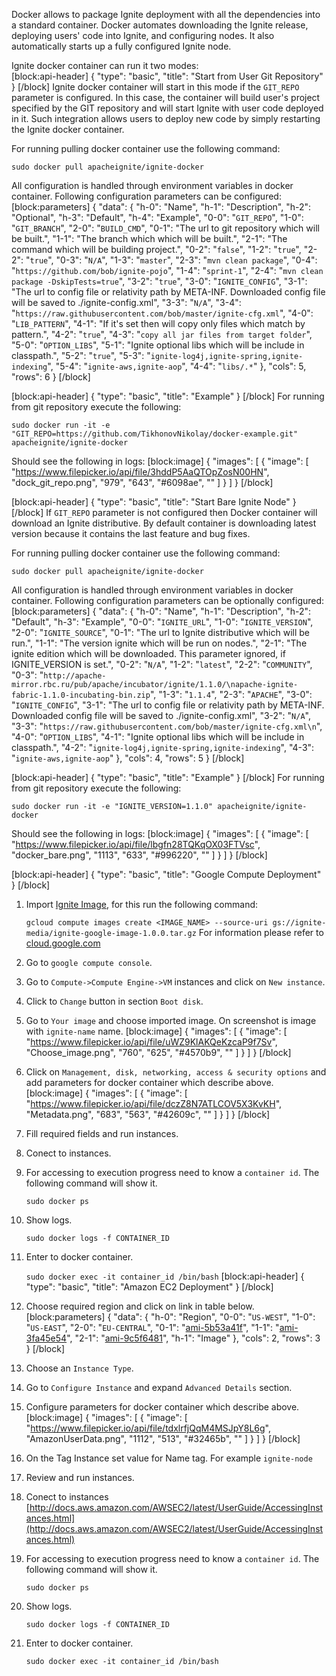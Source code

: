 Docker allows to package Ignite deployment with all the dependencies into a standard container. Docker automates downloading the Ignite release, deploying users' code into Ignite, and configuring nodes. It also automatically starts up a fully configured Ignite node.

Ignite docker container can run it two modes:  
[block:api-header]
{
  "type": "basic",
  "title": "Start from User Git Repository"
}
[/block]
Ignite docker container will start in this mode if  the `GIT_REPO` parameter is configured. In this case, the container will build user's project specified by the GIT repository and will start Ignite with user code deployed in it. Such integration allows users to deploy new code by simply restarting the Ignite docker container.

For running pulling docker container use the following command:

   `sudo docker pull apacheignite/ignite-docker`

All configuration is handled through environment variables in docker container. Following configuration parameters can be configured:
[block:parameters]
{
  "data": {
    "h-0": "Name",
    "h-1": "Description",
    "h-2": "Optional",
    "h-3": "Default",
    "h-4": "Example",
    "0-0": "`GIT_REPO`",
    "1-0": "`GIT_BRANCH`",
    "2-0": "`BUILD_CMD`",
    "0-1": "The url to git repository which will be built.",
    "1-1": "The branch which which will be built.",
    "2-1": "The command which will be building project.",
    "0-2": "`false`",
    "1-2": "`true`",
    "2-2": "`true`",
    "0-3": "`N/A`",
    "1-3": "`master`",
    "2-3": "`mvn clean package`",
    "0-4": "`https://github.com/bob/ignite-pojo`",
    "1-4": "`sprint-1`",
    "2-4": "`mvn clean package -DskipTests=true`",
    "3-2": "`true`",
    "3-0": "`IGNITE_CONFIG`",
    "3-1": "The url to config file or relativity path by META-INF. Downloaded config file will be saved to ./ignite-config.xml",
    "3-3": "`N/A`",
    "3-4": "`https://raw.githubusercontent.com/bob/master/ignite-cfg.xml`",
    "4-0": "`LIB_PATTERN`",
    "4-1": "If it's set then will copy only files which match by pattern.",
    "4-2": "`true`",
    "4-3": "`copy all jar files from target folder`",
    "5-0": "`OPTION_LIBS`",
    "5-1": "Ignite optional libs which will be include in classpath.",
    "5-2": "`true`",
    "5-3": "`ignite-log4j,ignite-spring,ignite-indexing`",
    "5-4": "`ignite-aws,ignite-aop`",
    "4-4": "`libs/.*`"
  },
  "cols": 5,
  "rows": 6
}
[/block]

[block:api-header]
{
  "type": "basic",
  "title": "Example"
}
[/block]
For running from git repository execute the following:

  `sudo docker run -it -e "GIT_REPO=https://github.com/TikhonovNikolay/docker-example.git" apacheignite/ignite-docker`

Should see the following in logs:
[block:image]
{
  "images": [
    {
      "image": [
        "https://www.filepicker.io/api/file/3hddP5AaQTOpZosN00HN",
        "dock_git_repo.png",
        "979",
        "643",
        "#6098ae",
        ""
      ]
    }
  ]
}
[/block]

[block:api-header]
{
  "type": "basic",
  "title": "Start Bare Ignite Node"
}
[/block]
If `GIT_REPO` parameter is not configured then Docker container will download an Ignite distributive. By default container is downloading latest version because it contains the last feature and bug fixes. 

For running pulling docker container use the following command:

   `sudo docker pull apacheignite/ignite-docker`

All configuration is handled through environment variables in docker container. Following configuration parameters can be optionally configured:
[block:parameters]
{
  "data": {
    "h-0": "Name",
    "h-1": "Description",
    "h-2": "Default",
    "h-3": "Example",
    "0-0": "`IGNITE_URL`",
    "1-0": "`IGNITE_VERSION`",
    "2-0": "`IGNITE_SOURCE`",
    "0-1": "The url to Ignite distributive which will be run.",
    "1-1": "The version ignite which will be run on nodes.",
    "2-1": "The ignite edition which will be downloaded. This parameter ignored, if IGNITE_VERSION is set.",
    "0-2": "`N/A`",
    "1-2": "`latest`",
    "2-2": "`COMMUNITY`",
    "0-3": "`http://apache-mirror.rbc.ru/pub/apache/incubator/ignite/1.1.0/\napache-ignite-fabric-1.1.0-incubating-bin.zip`",
    "1-3": "`1.1.4`",
    "2-3": "`APACHE`",
    "3-0": "`IGNITE_CONFIG`",
    "3-1": "The url to config file or relativity path by META-INF. Downloaded config file will be saved to ./ignite-config.xml",
    "3-2": "`N/A`",
    "3-3": "`https://raw.githubusercontent.com/bob/master/ignite-cfg.xml\n`",
    "4-0": "`OPTION_LIBS`",
    "4-1": "Ignite optional libs which will be include in classpath.",
    "4-2": "`ignite-log4j,ignite-spring,ignite-indexing`",
    "4-3": "`ignite-aws,ignite-aop`"
  },
  "cols": 4,
  "rows": 5
}
[/block]

[block:api-header]
{
  "type": "basic",
  "title": "Example"
}
[/block]
For running from git repository execute the following:

  `sudo docker run -it -e "IGNITE_VERSION=1.1.0" apacheignite/ignite-docker`

Should see the following in logs:
[block:image]
{
  "images": [
    {
      "image": [
        "https://www.filepicker.io/api/file/lbgfn28TQKqOX03FTVsc",
        "docker_bare.png",
        "1113",
        "633",
        "#996220",
        ""
      ]
    }
  ]
}
[/block]

[block:api-header]
{
  "type": "basic",
  "title": "Google Compute Deployment"
}
[/block]
1. Import [Ignite Image](https://storage.googleapis.com/ignite-media/ignite-google-image-1.0.0.tar.gz), for this run the following command:

    `gcloud compute images create <IMAGE_NAME> --source-uri gs://ignite-media/ignite-google-image-1.0.0.tar.gz`
     For information please refer to [cloud.google.com](https://cloud.google.com/compute/docs/images#import_an_image)
    
2. Go to `google compute console`.
3. Go to `Compute->Compute Engine->VM` instances and click on `New instance`.
4. Click to `Change` button in section `Boot disk`.
5. Go to `Your image` and choose imported image. On screenshot is image with `ignite-name` name.
[block:image]
{
  "images": [
    {
      "image": [
        "https://www.filepicker.io/api/file/uWZ9KlAKQeKzcaP9f7Sv",
        "Choose_image.png",
        "760",
        "625",
        "#4570b9",
        ""
      ]
    }
  ]
}
[/block]
6. Click on `Management, disk, networking, access & security options` and add parameters for docker container which describe above.
[block:image]
{
  "images": [
    {
      "image": [
        "https://www.filepicker.io/api/file/dczZ8N7ATLCOV5X3KvKH",
        "Metadata.png",
        "683",
        "563",
        "#42609c",
        ""
      ]
    }
  ]
}
[/block]
7. Fill required fields and run instances.
8. Conect to instances.
9. For accessing to execution progress need to know a `container id`. The following command will show it.

    `sudo docker ps`
    
10. Show logs.

    `sudo docker logs -f CONTAINER_ID`
    
11. Enter to docker container.

    `sudo docker exec -it container_id /bin/bash`
[block:api-header]
{
  "type": "basic",
  "title": "Amazon EC2 Deployment"
}
[/block]
1. Choose required region and click on link in table below.
[block:parameters]
{
  "data": {
    "h-0": "Region",
    "0-0": "`US-WEST`",
    "1-0": "`US-EAST`",
    "2-0": "`EU-CENTRAL`",
    "0-1": "[ami-5b53a41f](https://console.aws.amazon.com/ec2/home?region=us-west-1#launchAmi=ami-5b53a41f)",
    "1-1": "[ami-3fa45e54](https://console.aws.amazon.com/ec2/home?region=us-east-1#launchAmi=ami-3fa45e54)",
    "2-1": "[ami-9c5f6481](https://console.aws.amazon.com/ec2/home?region=eu-central-1#launchAmi=ami-9c5f6481)",
    "h-1": "Image"
  },
  "cols": 2,
  "rows": 3
}
[/block]
2. Choose an `Instance Type`.
3. Go to `Configure Instance` and expand `Advanced Details` section.
4. Configure parameters for docker container which describe above.
[block:image]
{
  "images": [
    {
      "image": [
        "https://www.filepicker.io/api/file/tdxlrfjQqM4MSJpY8L6g",
        "AmazonUserData.png",
        "1112",
        "513",
        "#32465b",
        ""
      ]
    }
  ]
}
[/block]
5. On the Tag Instance set value for Name tag. For example `ignite-node`
6. Review and run instances.
7. Conect to instances [http://docs.aws.amazon.com/AWSEC2/latest/UserGuide/AccessingInstances.html](http://docs.aws.amazon.com/AWSEC2/latest/UserGuide/AccessingInstances.html)
8. For accessing to execution progress need to know a `container id`. The following command will show it.

    `sudo docker ps`
    
9. Show logs.

    `sudo docker logs -f CONTAINER_ID`
    
10. Enter to docker container.

    `sudo docker exec -it container_id /bin/bash`